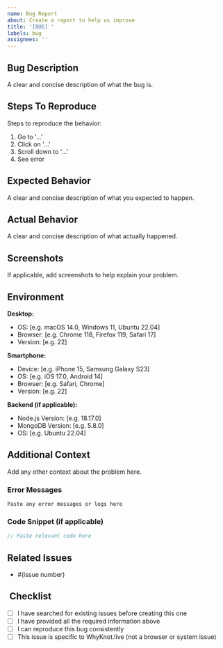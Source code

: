 ```yaml
---
name: Bug Report
about: Create a report to help us improve
title: '[BUG] '
labels: bug
assignees: ''
---
```


##  Bug Description

A clear and concise description of what the bug is.

##  Steps To Reproduce

Steps to reproduce the behavior:

1. Go to '...'
2. Click on '...'
3. Scroll down to '...'
4. See error

##  Expected Behavior

A clear and concise description of what you expected to happen.

##  Actual Behavior

A clear and concise description of what actually happened.

##  Screenshots

If applicable, add screenshots to help explain your problem.

##  Environment

**Desktop:**
- OS: [e.g. macOS 14.0, Windows 11, Ubuntu 22.04]
- Browser: [e.g. Chrome 118, Firefox 119, Safari 17]
- Version: [e.g. 22]

**Smartphone:**
- Device: [e.g. iPhone 15, Samsung Galaxy S23]
- OS: [e.g. iOS 17.0, Android 14]
- Browser: [e.g. Safari, Chrome]
- Version: [e.g. 22]

**Backend (if applicable):**
- Node.js Version: [e.g. 18.17.0]
- MongoDB Version: [e.g. 5.8.0]
- OS: [e.g. Ubuntu 22.04]

##  Additional Context

Add any other context about the problem here.

### Error Messages

```
Paste any error messages or logs here
```

### Code Snippet (if applicable)

```typescript
// Paste relevant code here
```

##  Related Issues

- #(issue number)

## ️ Checklist

- [ ] I have searched for existing issues before creating this one
- [ ] I have provided all the required information above
- [ ] I can reproduce this bug consistently
- [ ] This issue is specific to WhyKnot.live (not a browser or system issue)
